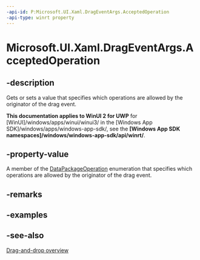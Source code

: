 ```yaml
---
-api-id: P:Microsoft.UI.Xaml.DragEventArgs.AcceptedOperation
-api-type: winrt property
---
```


<!-- Property syntax
public Windows.ApplicationModel.DataTransfer.DataPackageOperation AcceptedOperation { get;  set; }
-->

# Microsoft.UI.Xaml.DragEventArgs.AcceptedOperation

## -description
Gets or sets a value that specifies which operations are allowed by the originator of the drag event.

**This documentation applies to WinUI 2 for UWP** for [WinUI]/windows/apps/winui/winui3/ in the [Windows App SDK]/windows/apps/windows-app-sdk/, see the **[Windows App SDK namespaces]/windows/windows-app-sdk/api/winrt/**.

## -property-value
A member of the [DataPackageOperation](/uwp/api/windows.applicationmodel.datatransfer.datapackageoperation) enumeration that specifies which operations are allowed by the originator of the drag event.

## -remarks

## -examples

## -see-also

[Drag-and-drop overview](/windows/apps/design/input/drag-and-drop)
